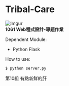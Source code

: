 # Tribal-Care
![Imgur](http://i.imgur.com/sPStcMD.png)  
**1061 Web程式設計-專題作業**  

Dependent Module:
- Python Flask

How to use:
```
$ python server.py
```

第10組 有點新鮮的肝  
